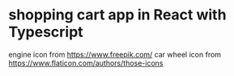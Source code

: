 # shopping cart app in React with Typescript

engine icon from https://www.freepik.com/
car wheel icon from https://www.flaticon.com/authors/those-icons